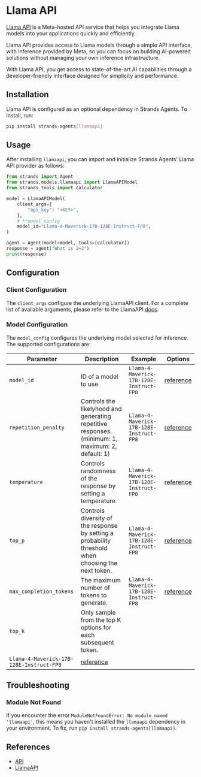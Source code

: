 # Llama API

[Llama API](https://llama.developer.meta.com/) is a Meta-hosted API service that helps you integrate Llama models into your applications quickly and efficiently.

Llama API provides access to Llama models through a simple API interface, with inference provided by Meta, so you can focus on building AI-powered solutions without managing your own inference infrastructure.

With Llama API, you get access to state-of-the-art AI capabilities through a developer-friendly interface designed for simplicity and performance.

## Installation

Llama API is configured as an optional dependency in Strands Agents. To install, run:

```bash
pip install strands-agents[llamaapi]
```

## Usage

After installing `llamaapi`, you can import and initialize Strands Agents' Llama API provider as follows:

```python
from strands import Agent
from strands.models.llamaapi import LlamaAPIModel
from strands_tools import calculator

model = LlamaAPIModel(
    client_args={
        "api_key": "<KEY>",
    },
    # **model_config
    model_id="Llama-4-Maverick-17B-128E-Instruct-FP8",
)

agent = Agent(model=model, tools=[calculator])
response = agent("What is 2+2")
print(response)
```

## Configuration

### Client Configuration

The `client_args` configure the underlying LlamaAPI client. For a complete list of available arguments, please refer to the LlamaAPI [docs](https://llama.developer.meta.com/docs/).


### Model Configuration

The `model_config` configures the underlying model selected for inference. The supported configurations are:

|  Parameter | Description | Example | Options |
|------------|-------------|---------|---------|
| `model_id` | ID of a model to use | `Llama-4-Maverick-17B-128E-Instruct-FP8` | [reference](https://llama.developer.meta.com/docs/)
| `repetition_penalty` | Controls the likelyhood and generating repetitive responses. (minimum: 1, maximum: 2, default: 1) | `Llama-4-Maverick-17B-128E-Instruct-FP8` | [reference](https://llama.developer.meta.com/docs/)
| `temperature` | Controls randomness of the response by setting a temperature. | `Llama-4-Maverick-17B-128E-Instruct-FP8` | [reference](https://llama.developer.meta.com/docs/)
| `top_p` | Controls diversity of the response by setting a probability threshold when choosing the next token. | `Llama-4-Maverick-17B-128E-Instruct-FP8` | [reference](https://llama.developer.meta.com/docs/)
| `max_completion_tokens` | The maximum number of tokens to generate.  | `Llama-4-Maverick-17B-128E-Instruct-FP8` | [reference](https://llama.developer.meta.com/docs/)
| `top_k` | Only sample from the top K options for each subsequent token.
 | `Llama-4-Maverick-17B-128E-Instruct-FP8` | [reference](https://llama.developer.meta.com/docs/)


## Troubleshooting

### Module Not Found

If you encounter the error `ModuleNotFoundError: No module named 'llamaapi'`, this means you haven't installed the `llamaapi` dependency in your environment. To fix, run `pip install strands-agents[llamaapi]`.

## References

- [API](../../../api-reference/models.md)
- [LlamaAPI](https://llama.developer.meta.com/docs/)
